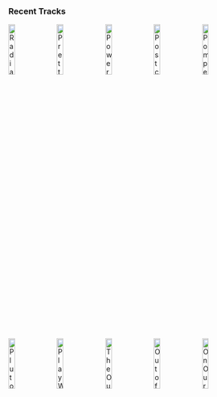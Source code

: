 ### Recent Tracks
[<img src='https://lastfm.freetls.fastly.net/i/u/300x300/60a9c8934b6db7e42222ff8ed5797e80.png' width='16%' height='16%' alt='Radiate (Like You Do)'>](https://www.last.fm/music/harbour/_/radiate%2b%2528like%2byou%2bdo%2529)&nbsp;&nbsp;&nbsp;&nbsp;[<img src='https://lastfm.freetls.fastly.net/i/u/300x300/9dd17855657a2b97f76f88775824e753.png' width='16%' height='16%' alt='Pretty Girl'>](https://www.last.fm/music/lapeer/_/pretty%2bgirl)&nbsp;&nbsp;&nbsp;&nbsp;[<img src='https://lastfm.freetls.fastly.net/i/u/300x300/8bf121776324202b43eb7d9df0a30e06.png' width='16%' height='16%' alt='Power Over Me'>](https://www.last.fm/music/dermot%2bkennedy/_/power%2bover%2bme)&nbsp;&nbsp;&nbsp;&nbsp;[<img src='https://lastfm.freetls.fastly.net/i/u/300x300/d9b3eb298897528c7d4986235820171f.png' width='16%' height='16%' alt='Postcards'>](https://www.last.fm/music/james%2bblunt/_/postcards)&nbsp;&nbsp;&nbsp;&nbsp;[<img src='https://lastfm.freetls.fastly.net/i/u/300x300/90a4432699af42149072e0177151108a.png' width='16%' height='16%' alt='Pompeii'>](https://www.last.fm/music/bastille/_/pompeii)&nbsp;&nbsp;&nbsp;&nbsp;<br>[<img src='https://lastfm.freetls.fastly.net/i/u/300x300/ba849845471f4288c259da104b6c339b.png' width='16%' height='16%' alt='Pluto'>](https://www.last.fm/music/sleeping%2bat%2blast/_/pluto)&nbsp;&nbsp;&nbsp;&nbsp;[<img src='https://lastfm.freetls.fastly.net/i/u/300x300/9f89cf0a77a541e4c16f5513d041eaa5.png' width='16%' height='16%' alt='Play With Fire'>](https://www.last.fm/music/vance%2bjoy/_/play%2bwith%2bfire)&nbsp;&nbsp;&nbsp;&nbsp;[<img src='https://lastfm.freetls.fastly.net/i/u/300x300/7a6b2fe730cf88035f516330cdf29ee6.png' width='16%' height='16%' alt='The Outside Looking In'>](https://www.last.fm/music/the%2bpeach%2bfuzz/_/the%2boutside%2blooking%2bin)&nbsp;&nbsp;&nbsp;&nbsp;[<img src='https://lastfm.freetls.fastly.net/i/u/300x300/271874f8682b4b4bcb1ff6c52fe5a399.png' width='16%' height='16%' alt='Out of Mind'>](https://www.last.fm/music/magic%2bman/_/out%2bof%2bmind)&nbsp;&nbsp;&nbsp;&nbsp;[<img src='https://lastfm.freetls.fastly.net/i/u/300x300/4cf808dfc3f34f0aa601a2feb4d01ebb.png' width='16%' height='16%' alt='On Our Way'>](https://www.last.fm/music/the%2broyal%2bconcept/_/on%2bour%2bway)&nbsp;&nbsp;&nbsp;&nbsp;<br>